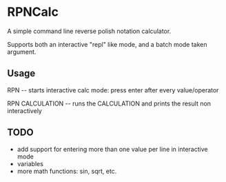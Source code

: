 # RPNCalc

A simple command line reverse polish notation calculator.

Supports both an interactive "repl" like mode, and a batch
mode taken argument.

## Usage
RPN -- starts interactive calc mode: press enter after every value/operator

RPN CALCULATION -- runs the CALCULATION and prints the result non interactively

## TODO
 * add support for entering more than one value per line in interactive mode
 * variables
 * more math functions: sin, sqrt, etc.
